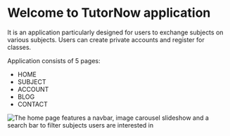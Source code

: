 # Welcome to TutorNow application

It is an application particularly designed for users to exchange subjects on various subjects. Users can create private accounts and register for classes. 

Application consists of 5 pages: 
+ HOME 
+ SUBJECT
+ ACCOUNT
+ BLOG
+ CONTACT 


![The home page features a navbar, image carousel slideshow and a search bar to filter subjects users are interested in](image/TutorNow1.jpg)
